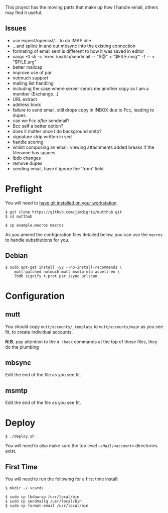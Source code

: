 This project has the moving parts that make up how I handle email, others may find it useful.

## Issues

 * use expect/openssl/... to do IMAP idle
  * ...and splice in and out mbsync into the existing connection
 * formating of email sent is different to how it was saved in editor
 * xargs -0 sh -c 'exec /usr/lib/sendmail -- "$@" < "$FILE.msg"' -f -- < "$FILE.arg"
 * better mailcap
 * improve use of par
 * notmuch support
 * mailing list handling
  * including the case where server sends me another copy as I am a member (Exchange...)
 * URL extract
 * address book
 * failure to send email, still drops copy in INBOX due to Fcc, leading to dupes
  * can we Fcc *after* sendmail?
  * Bcc self a better option?
  * does it matter once I do background smtp?
 * signature strip written in sed
 * handle scoring
 * whilst composing an email, viewing attachments added breaks if the filename has spaces
 * lbdb changes
  * remove dupes
  * sending email, have it ignore the 'from' field

# Preflight

You will need to [have git installed on your workstation](http://git-scm.com/book/en/Getting-Started-Installing-Git).

    $ git clone https://github.com/jimdigriz/mutthub.git
    $ cd mutthub
 
    $ cp example.macros macros

As you amend the configuration files detailed below, you can use the `macros` to handle substitutions for you.

## Debian

    $ sudo apt-get install -yy --no-install-recommends \
    	mutt-patched notmuch-mutt msmtp-mta aspell-en \
    	lbdb signify t-prot par isync urlscan

# Configuration

## mutt

You should copy `mutt/accounts/_template` to `mutt/accounts/main` as you see fit, to create individual accounts.

**N.B.** pay attention to the `# :hook` commands at the top of those files, they do the plumbing

## mbsync

Edit the end of the file as you see fit.

## msmtp

Edit the end of the file as you see fit.

# Deploy

    $ ./deploy.sh

You will need to also make sure the top level `~/Mail/<account>` directories exist.

## First Time

You will need to run the following for a first time install:

    $ mkdir ~/.vcards
    
    $ sudo cp lbdbwrap /usr/local/bin
    $ sudo cp sendmailq /usr/local/bin
    $ sudo cp format-email /usr/local/bin
